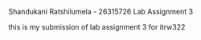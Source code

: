 Shandukani Ratshilumela - 26315726 Lab Assignment 3

this is my submission of lab assignment 3 for itrw322